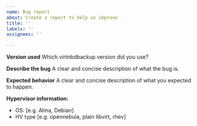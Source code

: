 ```yaml
---
name: Bug report
about: Create a report to help us improve
title: ''
labels: ''
assignees: ''

---
```


**Version used**
Which virtnbdbackup version did you use?

**Describe the bug**
A clear and concise description of what the bug is.

**Expected behavior**
A clear and concise description of what you expected to happen.


**Hypervisor information:**
 - OS: [e.g. Alma, Debian]
 - HV type [e.g. opennebula, plain libvirt, rhev]
